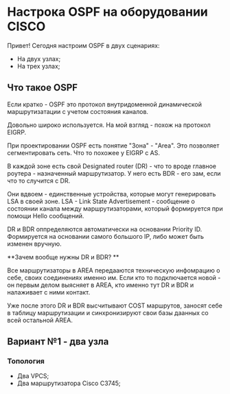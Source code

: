 # Настрока OSPF на оборудовании CISCO

Привет! Сегодня настроим OSPF в двух сценариях:
- На двух узлах;
- На трех узлах;

## Что такое OSPF
Если кратко - OSPF это протокол внутридоменной динамической маршрутизатации с учетом состояния каналов. 

Довольно широко используется. На мой взгляд - похож на протокол EIGRP.

При проектировании OSPF есть понятие "Зона" - "Area". Это позволяет сегментировать сеть. Что то похожее у EIGRP с AS. 

В каждой зоне есть свой Designated router (DR) - что то вроде главное роутера - назначенный маршрутизатор. У него есть BDR - его зам, если что то случится с DR. 

Они вдвоем - единственные устройства, которые могут генерировать LSA в своей зоне. LSA - Link State Advertisement - сообщение о состоянии канала между маршрутизаторами, который формируется при помощи Hello сообщений. 

DR и BDR оппределяются автоматически на основании Priority ID. Формируется на основании самого большого IP, либо может быть изменен вручную. 

**Зачем вообще нужны DR и BDR? **

Все маршрутизаторы в AREA передааются техническую инфомрацию о себе, своих соединениях именно им. Если кто то подключается новой - он первым делом выясняет в AREA, кто именно тут DR и BDR и налаживает с ними контакт. 

Уже после этого DR и BDR высчитывают COST маршрутов, заносят  себе в таблицу маршрутизации и синхронизируют свои базы даанных со всей остальной AREA. 

## Вариант №1 - два узла
### Топология
- Два VPCS;
- Два маршрутизатора Cisco C3745;


